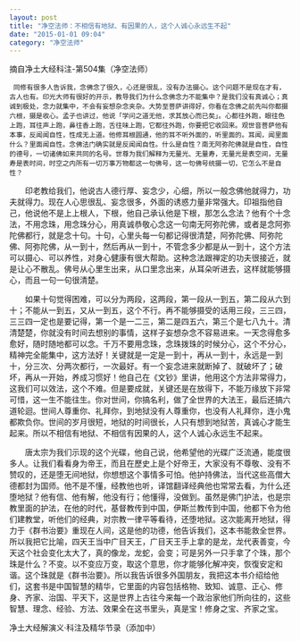 ```yaml
---
layout: post
title: "净空法师：不相信有地狱、有因果的人，这个人诚心永远生不起"
date: "2015-01-01 09:04"
category: "净空法师"
---
```


摘自净土大经科注-第504集（净空法师）　 

     同修有很多人告诉我，念佛念了很久，心还是很乱，没有办法摄心。这个问题不是现在才有，古人也有。印光大师有很好的开示，教导我们为什么念佛念力不能集中？是我们没有真诚心；真诚到极处，念力就集中，不会有妄想杂念夹杂。大势至菩萨讲得好，你看在念佛之前先叫你都摄六根，摄是收心。孟子也讲过，他说「学问之道无他，求其放心而已矣」。心都往外跑，眼往色上跑，耳往声上跑，鼻往香上跑，舌往味上跑，它都往外跑，你要把它收回来。观世音菩萨他有本事，反闻闻自性，性成无上道。他修耳根圆通，他的耳不听外面的，听里面的。耳闻，闻里面什么？里面闻自性。念佛法门确实就是反闻闻自性。什么是自性？南无阿弥陀佛就是自性，自性的德号，一切诸佛如来共同的名号。世尊为我们解释为无量光、无量寿，无量光是表空间，无量寿是表时间，时空之内所有一切万事万物都这一句佛号，这一句佛号统摄一切，它怎么不是自性？　　 

　　印老教给我们，他说古人德行厚、妄念少，心细，所以一般念佛他就得力，功夫就得力。现在人心思很乱、妄念很多，外面的诱惑力量非常强大。印祖指他自己，他说他不是上上根人，下根，他自己承认他是下根，那怎么念法？他有个十念法，不用念珠，用念珠分心，用真诚恭敬心念这一句南无阿弥陀佛，或者是念阿弥陀佛都行，就是念十句。十句，心里头每一句都记得很清楚，阿弥陀佛、阿弥陀佛、阿弥陀佛，从一到十，然后再从一到十，不管念多少都是从一到十，这个方法可以摄心、可以养性，对身心健康有很大帮助。这种念法跟禅定的功夫很接近，就是让心不散乱。佛号从心里生出来，从口里念出来，从耳朵听进去，这样就能够摄心，而且一句一句很清楚。　　 

　　如果十句觉得困难，可以分为两段，这两段，第一段从一到五，第二段从六到十；不能从一到五，又从一到五，这个不行。再不能够摄受的话用三段，三三四，三三四一定也是要记得，第一个是一二三，第二是四五六，第三个是七八九十。清清楚楚，你就没有时间去想别的事情，这样子妄想杂念不容易进来。一天念得愈多愈好，随时随地都可以念。千万不要用念珠，念珠拨珠的时候分心，这个不分心，精神完全能集中，这方法好！关键就是一定是一到十，再从一到十，永远是一到十，分三次、分两次都行，一次最好。有一个妄念进来就断掉了、就破坏了；破坏，再从一开始，养成习惯好！他自己在《文钞》里讲，他用这个方法非常得力，这我们可以效法，这个不难。但是要成就，关键还是在放得下，不能万缘放下非常可惜，这一生不能往生。你对世间，你搞名利，做了全世界的大法王，最后还搞六道轮迴。世间人尊重你、礼拜你，到地狱没有人尊重你，也没有人礼拜你，连小鬼都欺负你。世间的岁月很短，地狱的时间很长，人只有想到地狱苦，真诚心才能生起来。所以不相信有地狱、不相信有因果的人，这个人诚心永远生不起来。　　 

　　唐太宗为我们示现的这个光碟，他自己说，他希望他的光碟广泛流通，能度很多人。让我们看看身为帝王，而且在歷史上是个好帝王，大家没有不尊敬、没有不赞叹的，还是堕无间地狱，你想想这个事情多可怕。他护持佛法，当代这些高僧大德都封为国师。他不是不懂，经教他也听，译馆翻译经典他也常常去看，为什么还堕地狱？他有信、他有解，他没有行；他懂得，没做到。虽然是佛门护法，也是宗教里面的护法，在他的时代，基督教传到中国，伊斯兰教传到中国，他都下令为他们建教堂，听他们的经典，对宗教一律平等看待，还堕地狱。这次能离开地狱，得力于《群书治要》重现在人间，这是他的功德，他告诉我们，这本书能救全世界。所以我把它比喻，四天王当中广目天王，广目天王手上拿的是龙，龙代表善变，今天这个社会变化太大了，真的像龙，龙蛇，会变；可是另外一只手拿了个珠，那个珠是什么？不变。以不变应万变，取这个意思，你才能够化解冲突，恢復安定和谐。这个珠就是《群书治要》。所以我告诉很多外国朋友，我把这本书介绍给他们，这套书是中国智慧的精华，它里面的内容包括格物、致知、诚意、正心、修身、齐家、治国、平天下，这是世界上古往今来每一个政治家他们所向往的，这些智慧、理念、经验、方法、效果全在这书里头，真是宝！修身之宝、齐家之宝。

 净土大经解演义·科注及精华节录（添加中）

